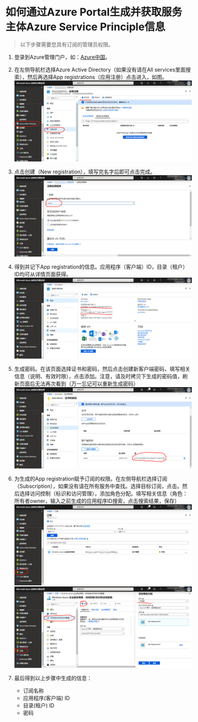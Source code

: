 # 如何通过Azure Portal生成并获取服务主体Azure Service Principle信息

> 以下步骤需要您具有订阅的管理员权限。

1. 登录到Azure管理门户，如：[Azure中国](https://portal.azure.cn)。

2. 在左侧导航栏选择Azure Active Directory（如果没有请在All services里面搜索），然后再选择App registrations（应用注册）点击进入，如图。
![Azure AD设置](./images/navbar.png)

3. 点击创建（New registration），填写完名字后即可点击完成。
![创建App registration](./images/new-registration.png)

4. 得到并记下App registration的信息。应用程序（客户端）ID，目录（租户） ID均可从详情页面获得。
![App registration基本信息](./images/registration-info.png)

5. 生成密码。在该页面选择证书和密码，然后点击创建新客户端密码，填写相关信息（说明、有效时限），点击添加。注意，请及时拷贝下生成的密码值，刷新页面后无法再次看到（万一忘记可以重新生成密码）
![App registration密码](./images/registration-password.png)

6. 为生成的App registration赋予订阅的权限。在左侧导航栏选择订阅（Subscription），如果没有请在所有服务中查找。选择目标订阅，点击。然后选择访问控制（标识和访问管理），添加角色分配。填写相关信息（角色：所有者owner，输入之前生成的应用程序ID搜索，点击搜索结果，保存）
![订阅](./images/subscription.png)
![主体授权](./images/app-authorize.png)

7. 最后得到以上步骤中生成的信息：
    - 订阅名称
    - 应用程序(客户端) ID
    - 目录(租户) ID
    - 密码
